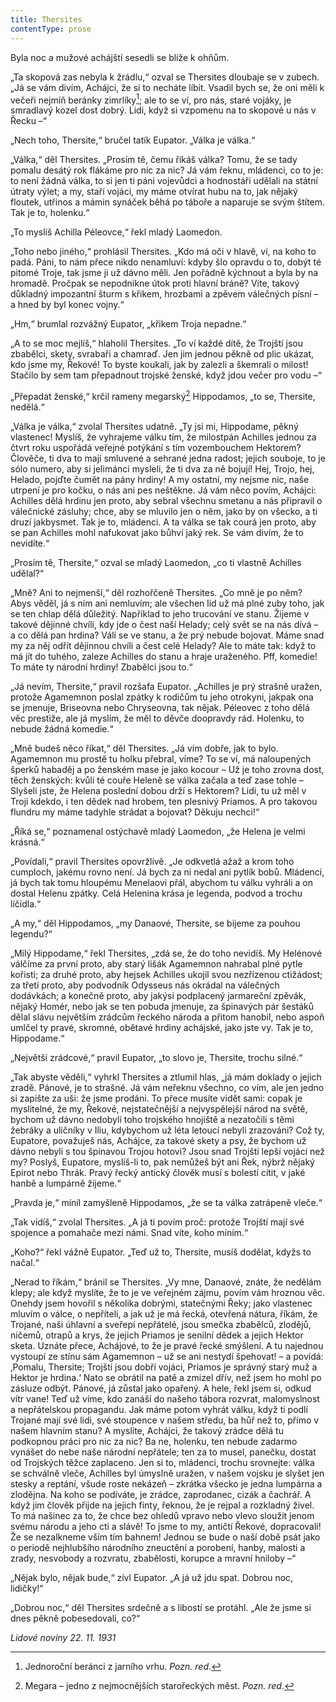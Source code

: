 ```yaml
---
title: Thersites
contentType: prose
---
```


<section>

Byla noc a mužové achájští sesedli se blíže k ohňům.

„Ta skopová zas nebyla k žrádlu,“ ozval se Thersites dloubaje se v zubech. „Já se vám divím, Achájci, že si to necháte líbit. Vsadil bych se, že oni měli k večeři nejmíň beránky zimrlíky[^4]; ale to se ví, pro nás, staré vojáky, je smradlavý kozel dost dobrý. Lidi, když si vzpomenu na to skopové u nás v Řecku –“

„Nech toho, Thersite,“ bručel tatík Eupator. „Válka je válka.“

„Válka,“ děl Thersites. „Prosím tě, čemu říkáš válka? Tomu, že se tady pomalu desátý rok flákáme pro nic za nic? Já vám řeknu, mládenci, co to je: to není žádná válka, to si jen ti páni vojevůdci a hodnostáři udělali na státní útraty výlet; a my, staří vojáci, my máme otvírat hubu na to, jak nějaký floutek, utřinos a mámin synáček běhá po táboře a naparuje se svým štítem. Tak je to, holenku.“

„To myslíš Achilla Péleovce,“ řekl mladý Laomedon.

„Toho nebo jiného,“ prohlásil Thersites. „Kdo má oči v hlavě, ví, na koho to padá. Páni, to nám přece nikdo nenamluví: kdyby šlo opravdu o to, dobýt té pitomé Troje, tak jsme ji už dávno měli. Jen pořádně kýchnout a byla by na hromadě. Pročpak se nepodnikne útok proti hlavní bráně? Víte, takový důkladný impozantní šturm s křikem, hrozbami a zpěvem válečných písní – a hned by byl konec vojny.“

„Hm,“ brumlal rozvážný Eupator, „křikem Troja nepadne.“

„A to se moc mejlíš,“ hlaholil Thersites. „To ví každé dítě, že Trojští jsou zbabělci, skety, svrabaři a chamraď. Jen jim jednou pěkně od plic ukázat, kdo jsme my, Řekové! To byste koukali, jak by zalezli a škemrali o milost! Stačilo by sem tam přepadnout trojské ženské, když jdou večer pro vodu –“

„Přepadat ženské,“ krčil rameny megarský[^5] Hippodamos, „to se, Thersite, nedělá.“

„Válka je válka,“ zvolal Thersites udatně. „Ty jsi mi, Hippodame, pěkný vlastenec! Myslíš, že vyhrajeme válku tím, že milostpán Achilles jednou za čtvrt roku uspořádá veřejné potýkání s tím vozembouchem Hektorem? Člověče, ti dva to mají smluvené a sehrané jedna radost; jejich souboje, to je sólo numero, aby si jelimánci mysleli, že ti dva za ně bojují! Hej, Trojo, hej, Helado, pojďte čumět na pány hrdiny! A my ostatní, my nejsme nic, naše utrpení je pro kočku, o nás ani pes neštěkne. Já vám něco povím, Achájci: Achilles dělá hrdinu jen proto, aby sebral všechnu smetanu a nás připravil o válečnické zásluhy; chce, aby se mluvilo jen o něm, jako by on všecko, a ti druzí jakbysmet. Tak je to, mládenci. A ta válka se tak courá jen proto, aby se pan Achilles mohl nafukovat jako bůhví jaký rek. Se vám divím, že to nevidíte.“

„Prosím tě, Thersite,“ ozval se mladý Laomedon, „co ti vlastně Achilles udělal?“

„Mně? Ani to nejmenší,“ děl rozhořčeně Thersites. „Co mně je po něm? Abys věděl, já s ním ani nemluvím; ale všechen lid už má plné zuby toho, jak se ten chlap dělá důležitý. Například to jeho trucování ve stanu. Žijeme v takové dějinné chvíli, kdy jde o čest naší Helady; celý svět se na nás dívá – a co dělá pan hrdina? Válí se ve stanu, a že prý nebude bojovat. Máme snad my za něj odřít dějinnou chvíli a čest celé Helady? Ale to máte tak: když to má jít do tuhého, zaleze Achilles do stanu a hraje uraženého. Pff, komedie! To máte ty národní hrdiny! Zbabělci jsou to.“

„Já nevím, Thersite,“ pravil rozšafa Eupator. „Achilles je prý strašně uražen, protože Agamemnon poslal zpátky k rodičům tu jeho otrokyni, jakpak ona se jmenuje, Briseovna nebo Chryseovna, tak nějak. Péleovec z toho dělá věc prestiže, ale já myslím, že měl to děvče doopravdy rád. Holenku, to nebude žádná komedie.“

„Mně budeš něco říkat,“ děl Thersites. „Já vím dobře, jak to bylo. Agamemnon mu prostě tu holku přebral, víme? To se ví, má naloupených šperků habaděj a po ženském mase je jako kocour – Už je toho zrovna dost, těch ženských: kvůli té couře Heleně se válka začala a teď zase tohle – Slyšeli jste, že Helena poslední dobou drží s Hektorem? Lidi, tu už měl v Troji kdekdo, i ten dědek nad hrobem, ten plesnivý Priamos. A pro takovou flundru my máme tadyhle strádat a bojovat? Děkuju nechci!“

„Říká se,“ poznamenal ostýchavě mladý Laomedon, „že Helena je velmi krásná.“

„Povídali,“ pravil Thersites opovržlivě. „Je odkvetlá ažaž a krom toho cumploch, jakému rovno není. Já bych za ni nedal ani pytlík bobů. Mládenci, já bych tak tomu hloupému Menelaovi přál, abychom tu válku vyhráli a on dostal Helenu zpátky. Celá Helenina krása je legenda, podvod a trochu líčidla.“

„A my,“ děl Hippodamos, „my Danaové, Thersite, se bijeme za pouhou legendu?“

„Milý Hippodame,“ řekl Thersites, „zdá se, že do toho nevidíš. My Helénové válčíme za první proto, aby starý lišák Agamemnon nahrabal plné pytle kořisti; za druhé proto, aby hejsek Achilles ukojil svou nezřízenou ctižádost; za třetí proto, aby podvodník Odysseus nás okrádal na válečných dodávkách; a konečně proto, aby jakýsi podplacený jarmareční zpěvák, nějaký Homér, nebo jak se ten pobuda jmenuje, za špinavých pár šestáků dělal slávu největším zrádcům řeckého národa a přitom hanobil, nebo aspoň umlčel ty pravé, skromné, obětavé hrdiny achájské, jako jste vy. Tak je to, Hippodame.“

„Největší zrádcové,“ pravil Eupator, „to slovo je, Thersite, trochu silné.“

„Tak abyste věděli,“ vyhrkl Thersites a ztlumil hlas, „já mám doklady o jejich zradě. Pánové, je to strašné. Já vám neřeknu všechno, co vím, ale jen jedno si zapište za uši: že jsme prodáni. To přece musíte vidět sami: copak je myslitelné, že my, Řekové, nejstatečnější a nejvyspělejší národ na světě, bychom už dávno nedobyli toho trojského hnojiště a nezatočili s těmi žebráky a uličníky v Iliu, kdybychom už léta letoucí nebyli zrazováni? Což ty, Eupatore, považuješ nás, Achájce, za takové skety a psy, že bychom už dávno nebyli s tou špinavou Trojou hotovi? Jsou snad Trojští lepší vojáci než my? Poslyš, Eupatore, myslíš-li to, pak nemůžeš být ani Řek, nýbrž nějaký Epirot nebo Thrák. Pravý řecký antický člověk musí s bolestí cítit, v jaké hanbě a lumpárně žijeme.“

„Pravda je,“ mínil zamyšleně Hippodamos, „že se ta válka zatrápeně vleče.“

„Tak vidíš,“ zvolal Thersites. „A já ti povím proč: protože Trojští mají své spojence a pomahače mezi námi. Snad víte, koho míním.“

„Koho?“ řekl vážně Eupator. „Teď už to, Thersite, musíš dodělat, kdyžs to načal.“

„Nerad to říkám,“ bránil se Thersites. „Vy mne, Danaové, znáte, že nedělám klepy; ale když myslíte, že to je ve veřejném zájmu, povím vám hroznou věc. Onehdy jsem hovořil s několika dobrými, statečnými Řeky; jako vlastenec mluvím o válce, o nepříteli, a jak už je má řecká, otevřená nátura, říkám, že Trojané, naši úhlavní a sveřepí nepřátelé, jsou smečka zbabělců, zlodějů, ničemů, otrapů a krys, že jejich Priamos je senilní dědek a jejich Hektor sketa. Uznáte přece, Achájové, to že je pravé řecké smýšlení. A tu najednou vystoupí ze stínu sám Agamemnon – už se ani nestydí špehovat! – a povídá: ‚Pomalu, Thersite; Trojští jsou dobří vojáci, Priamos je správný starý muž a Hektor je hrdina.‘ Nato se obrátil na patě a zmizel dřív, než jsem ho mohl po zásluze odbýt. Pánové, já zůstal jako opařený. A hele, řekl jsem si, odkud vítr vane! Teď už víme, kdo zanáší do našeho tábora rozvrat, malomyslnost a nepřátelskou propagandu. Jak máme potom vyhrát válku, když ti podlí Trojané mají své lidi, své stoupence v našem středu, ba hůř než to, přímo v našem hlavním stanu? A myslíte, Achájci, že takový zrádce dělá tu podkopnou práci pro nic za nic? Ba ne, holenku, ten nebude zadarmo vynášet do nebe naše národní nepřátele; ten za to musel, panečku, dostat od Trojských těžce zaplaceno. Jen si to, mládenci, trochu srovnejte: válka se schválně vleče, Achilles byl úmyslně uražen, v našem vojsku je slyšet jen stesky a reptání, všude roste nekázeň – zkrátka všecko je jedna lumpárna a zlodějna. Na koho se podíváte, je zrádce, zaprodanec, cizák a čachrář. A když jim člověk přijde na jejich finty, řeknou, že je rejpal a rozkladný živel. To má našinec za to, že chce bez ohledů vpravo nebo vlevo sloužit jenom svému národu a jeho cti a slávě! To jsme to my, antičtí Řekové, dopracovali! Že se nezalkneme vším tím bahnem! Jednou se bude o naší době psát jako o periodě nejhlubšího národního zneuctění a porobení, hanby, malosti a zrady, nesvobody a rozvratu, zbabělosti, korupce a mravní hniloby –“

„Nějak bylo, nějak bude,“ zívl Eupator. „A já už jdu spat. Dobrou noc, lidičky!“

„Dobrou noc,“ děl Thersites srdečně a s libostí se protáhl. „Ale že jsme si dnes pěkně pobesedovali, co?“

_Lidové noviny 22. 11. 1931_

</section>

[^1]: Votant (lat.) – přísedící u soudu. _Pozn. red_.

[^2]: Chlamyda (řec.) – plášť ve starém Řecku nošený přes levé rameno a sepnutý kovovou sponou. _Pozn. red_.

[^3]: Agora (řec.) – shromaždiště lidu. _Pozn. red_.

[^4]: Jednoroční beránci z jarního vrhu. _Pozn. red_.

[^5]: Megara – jedno z nejmocnějších starořeckých měst. _Pozn. red_.

[^6]: Boiótia – oblast středního Řecka. _Pozn. red_.

[^7]: Andres Boiótikoi – mužové boiótští. _Pozn. red_.

[^8]: Búlé (řec.) – poradní sbor se správní a soudní pravomocí. _Pozn. red_.

[^9]: Senonové – galský kmen, žijící mezi Loirou a Seinou. _Pozn. red_.

[^10]: Nunvář – zvěrokleštič. _Pozn. red_.

[^11]: Rabboni (aram.) – učiteli, mistře. _Pozn. red_.

[^12]: Synedrium/synedrion (řec.) – nejvyšší orgán moci v Judeji. _Pozn. red_.

[^13]: Hakeldama (aram.) – pohřebiště u Jeruzaléma pro cizozemce. _Pozn. red_.

[^14]: Virtus (lat.) – mužná cnost, ušlechtilost, síla, statečnost. _Pozn. red_.

[^15]: Augur (lat.) – ptakopravec, věštec předpovídající z letu ptáků. _Pozn. red_.

[^16]: O maličkosti se soudce nezajímá (velký duch nedbá malicherností). _Pozn. red_.

[^17]: Arián – člověk popírající Kristovo božství (přinesl ji Arius, alexandrijský, křesťanský kazatel). _Pozn. red_.

[^18]: Podestà vicegerente (ital.) – zástupce podesty (městského správního a soudního úředníka). _Pozn. red_.

[^19]: Karbunkul – tmavočervený drahokam (rubín, granát…). _Pozn. red_.

[^20]: Leporello – sluha, postava z Mozartovy opery Don Giovanni. _Pozn. red_.

[^21]: Exces in venere (lat.) – nestřídmost, výstřednost v pohlavním životě. _Pozn. red_.

[^22]: Albergo (ital.) – hostinec. _Pozn. red_.

[^23]: Nejdůstojnější blahorodí. _Pozn. red_.

[^24]: Vysoce vážený duchovní. _Pozn. red_.

[^25]: Scaligerové – šlechtický rod vládnoucí ve středověku. _Pozn. red_.

[^26]: Crapulone (ital.) – světák, zhýralec, opilec… _Pozn. red_.

[^27]: Vražedné přepadení. _Pozn. red_.

[^28]: Padouch. _Pozn. red_.

[^29]: Chlapec. _Pozn. red_.

[^30]: Zecchino – zlaťák, bývalá benátská zlatá mince. _Pozn. red_.

[^31]: Dělat honéry (z franc. honeur) – projevovat úctu, čest. _Pozn. red._

[^32]: Ať slouží. _Pozn. red._

[^33]: Kletba, nadávka (dosl. prase, vepř). _Pozn. red._

[^34]: Zatracený chlapík, darebák, lump. _Pozn. red._

[^35]: Hrome! _Pozn. red._

[^36]: Jak jste veliký! _Pozn. red._
